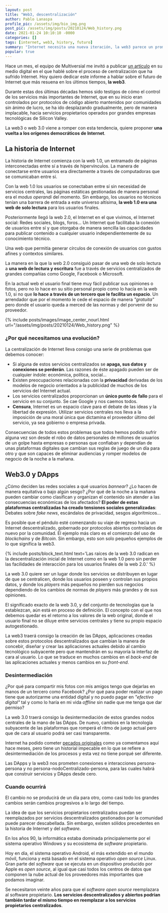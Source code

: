 ```yaml
---
layout: post
title: "Web3, descentralización"
author: Pablo Lanaspa
profile_pic: /assets/img/bio_img.png
post_pic: /assets/img/posts/20210124/Web_history.png
date: 2021-01-24 10:10:10 -0000
categories: []
tags: [internet, web3, history, futuro]
summary: "Internet necesita una nueva iteración, la web3 parece un prometedor candidato... ¿De qué estamos hablando?"
popular: true
---
```


Hace un mes, el equipo de Multiversial me invitó a publicar [un artículo](https://multiversial.es/el-mundo-en-que-vivimos/retos-del-futuro/el-invitado-experto-pablo-lanaspa-un-internet-descentralizado/) en su medio digital en el que hablé sobre el proceso de centralización que ha sufrido Internet. Hoy quiero dedicar este informe a hablar sobre el futuro de Internet que más resuena en los últimos tiempos, **la web3**.

Durante estas dos últimas décadas hemos sido testigos de cómo el control de los servicios más importantes de Internet, que en su inicio eran controlados por protocolos de código abierto mantenidos por comunidades sin ánimo de lucro, se ha ido desplazando gradualmente, pero de manera implacable, hacia servicios propietarios operados por grandes empresas tecnológicas de Silicon Valley.

La web3 o web 3.0 viene a romper con esta tendencia, quiere proponer **una vuelta a los orígenes democráticos de Internet**.


## La historia de Internet

La historia de Internet comienza con la web 1.0, un entramado de páginas interconectadas entre sí a través de hipervínculos. La manera de conectarse entre usuarios era directamente a través de computadoras que se comunicaban entre sí.

Con la web 1.0 los usuarios se conectaban entre sí sin necesidad de servicios centrales, las páginas estáticas gestionadas de manera personal era el *modus operandi* del momento. Sin embargo, los usuarios no técnicos tenían una barrera de entrada a este universo altísima, **la web 1.0 era una web de solo lectura** para los usuarios finales.

Posteriormente llegó la web 2.0, el Internet en el que vivimos, el Internet social: Redes sociales, blogs, foros... Un Internet que facilitaba la conexión de usuarios entre sí y que otorgaba de manera sencilla las capacidades para publicar contenido a cualquier usuario independientemente de su conocimiento técnico.

Una web que permitía generar círculos de conexión de usuarios con gustos afines y contextos similares.

La manera en la que la web 2.0 consiguió pasar de una web de solo lectura a **una web de lectura y escritura** fue a través de servicios centralizados de grandes compañías como Google, Facebook o Microsoft.

En la actual web el usuario final tiene muy fácil publicar sus opiniones o fotos, pero no lo hace en su sitio personal propio como lo hacía en la web 1.0, si no que **lo hace a través de un tercero que le facilita un espacio**. Un arrendador que por el momento le cede el espacio de manera *"gratuita"* pero donde el usuario queda a merced de las normas y del porvenir de su proveedor. 

{% include posts/images/image_center_nourl.html url="/assets/img/posts/20210124/Web_history.png" %}


### ¿Por qué necesitamos una evolución?

La centralización de Internet lleva consigo una serie de problemas que debemos conocer:
- Si alguna de estos servicios centralizados se **apaga, sus datos y conexiones se perderán**. Las razones de éste apagado pueden ser de cualquier índole: económica, política, social...
- Existen preocupaciones relacionadas con la **privacidad** derivadas de los modelos de negocio orientados a la publicidad de muchos de los servicios del Internet actual.
- Los servicios centralizados proporcionan un **único punto de fallo** para el servicio en su conjunto. Se cae Google y nos caemos todos.
- **Censura**, Internet es un espacio clave para el debate de las ideas y la libertad de expresión. Utilizar servicios centrales nos lleva a la imposición de una moral única que dictamina el proveedor último del servicio, ya sea gobierno o empresa privada.

Consecuencias de todos estos problemas que todos hemos podido sufrir alguna vez son desde el robo de datos personales de millones de usuarios de un golpe hasta empresas o personas que confiaban y dependían de unas plataformas digitales que cambian sus reglas de juego de un día para otro y que son capaces de eliminar audiencias y romper modelos de negocio de la noche a la mañana.

## Web3.0 y DApps

¿Cómo deciden las redes sociales a qué usuarios *bannear*? ¿Lo hacen de manera equitativa o bajo algún sesgo? ¿Por qué de la noche a la mañana pueden cambiar como clasifican y organizan el contenido sin atender a las consecuencias económicas de los afectados? **El poder de estas plataformas centralizadas ha creado tensiones sociales generalizadas**: Debates sobre *fake news*, escándalos de privacidad, sesgos algorítmicos...

Es posible que el péndulo esté comenzando su viaje de regreso hacia un Internet descentralizado, gobernado por protocolos abiertos controlados de nuevo por la comunidad. El ejemplo más claro es el comienzo del uso de *blockchains* y de *Bitcoin*. Sin embargo, esto son solo pequeños ejemplos de lo que significa la web3.

{% include posts/block_text.html text='Las raíces de la web 3.0 radican en la descentralización inicial de Internet como en la web 1.0 pero sin perder las facilidades de interacción para los usuarios finales de la web 2.0.' %}

La web 3.0 quiere ser un lugar donde los servicios se distribuyen en lugar de que se centralicen, donde los usuarios poseen y controlan sus propios datos, y donde los *players* más pequeños no pierden sus negocios dependiendo de los cambios de normas de *players* más grandes y de sus opiniones.

El significado exacto de la web 3.0, y del conjunto de tecnologías que la establezcan, aún está en proceso de definición. El concepto con el que nos debemos quedar es el retorno a los valores de la web original, donde el usuario final no se diluye entre servicios centrales y tiene su propio espacio autogestionado.

La web3 traerá consigo la creación de las DApps, aplicaciones creadas sobre estos protocolos descentralizados que cambian la manera de concebir, diseñar y crear las aplicaciones actuales debido al cambio tecnológico subyacente pero que mantendrán en su mayoría la interfaz de cara al usuario. Lo que se traduce en muchos cambios en el *back-end* de las aplicaciones actuales y menos cambios en su *front-end*.

### Desintermediación

¿Por qué para compartir mis fotos con mis amigos tengo que dejarlas en manos de un tercero como Facebook? ¿Por qué para poder realizar un pago tiene que autorizarme una entidad digital y no puedo pagar en *"efectivo digital"* tal y como lo haría en mi vida *offline* sin nadie que me tenga que dar permiso?

La web 3.0 traerá consigo la desintermediación de estos grandes nodos centrales de la mano de las DApps. De nuevo, cambios en la tecnología subyacente de las plataformas que romperá el ritmo de juego actual pero que de cara al usuario podrá ser casi transparente.

Internet ha podido cometer [pecados originales](https://planaspa.com/2020/10/04/El-Pecado-Original.html) como ya comentamos aquí hace meses, pero tiene un historial impecable en lo que se refiere a desintermediación de los procesos y esta vez no tiene porqué ser diferente.

Las DApps y la web3 nos prometen conexiones e interacciones persona-persona y no persona-nodoCentralizado-persona, para las cuales habrá que construir servicios y DApps desde cero.

### Cuando ocurrirá

El cambio no se producirá de un día para otro, como casi todo los grandes cambios serán cambios progresivos a lo largo del tiempo.

La idea de que los servicios propietarios centralizados puedan ser reemplazados por servicios descentralizados gestionados por la comunidad puede parecer descabellada. Sin embargo, existen sólidos precedentes en la historia de Internet y del *software*. 

En los años 90, la informática estaba dominada principalemente por el sistema operativo Windows y su ecosistema de *software* propietario.

Hoy en día, el sistema operativo Android, el más extendido en el mundo móvil, funciona y está basado en el sistema operativo *open source* Linux. Gran parte del *software* que se ejecuta en un dispositivo producido por Apple es *open source*, al igual que casi todos los centros de datos que componen la nube actual de los proveedores más importantes que podamos imaginar.

Se necesitaron veinte años para que el *software open source* reemplazara al software propietario. **Los servicios descentralizados y abiertos podrían también tardar el mismo tiempo en reemplazar a los servicios propietarios centralizados**.


